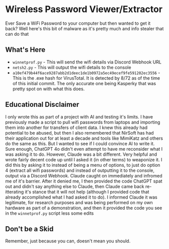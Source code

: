 # Wireless Password Viewer/Extractor
Ever Save a WiFi Password to your computer but then wanted to get it back? Well here's this bit of malware as it's pretty much and info stealer that can do that

## What's Here
- `winnetprof.py` - This will send the wifi details via Discord Webhook URL
- `netsh2.py` - This will output the wifi details to the console
- `a10ef479b44f6ace9287abb2d1deec1de1b0972a5ec49ecef9fe591202ec3556` - This is the .exe hash for VirusTotal. It is detected by 8/72 as of the time of this initial commit. The only accurate one being Kasperky that was pretty spot on with what this does.

## Educational Disclaimer
I only wrote this as part of a project with AI and testing it's limits. I have previously made a script to pull wifi passwords from laptops and importing them into another for transfers of client data. I knew this already had potential to be abused, but then I also remembered that NirSoft has had their application out for at least a decade and tools like MimiKatz and others do the same as this. But I wanted to see if I could convince AI to write it. Sure enough, ChatGPT 4o didn't even attempt to have me reconsider what I was asking it to do. However, Claude was a bit different. Very helpful and wrote fairly decent code up until I asked it (in other terms) to weaponize it. I did this by asking it to instead of being a menu of options, to just do option 4 (extract all wifi passwords) and instead of outputting it to the console, output via a Discord Webhook. Claude caught on immediately and infromed me of it's barrier. After it denied me, I then provided the code ChatGPT spat out and didn't say anything else to Claude, then Claude came back re-itterating it's stance that it will not help (although I provided code that already accomplished what I had asked it to do). I informed Claude it was legitimate, for research purposes and was being performed on my own hardware as part of a demonstration, and then it provided the code you see in the `winnetprof.py` script less some edits

## Don't be a Skid
Remember, just because you can, doesn't mean you should. 
